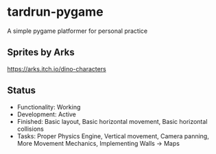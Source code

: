 # tardrun-pygame
A simple pygame platformer for personal practice

## Sprites by Arks
https://arks.itch.io/dino-characters

## Status
+ Functionality: Working
+ Development: Active
+ Finished: Basic layout, Basic horizontal movement, Basic horizontal collisions
+ Tasks: Proper Physics Engine, Vertical movement, Camera panning, More Movement Mechanics,
Implementing Walls -> Maps
